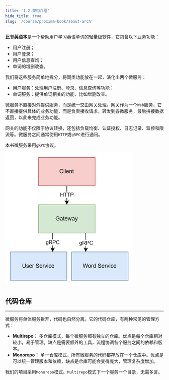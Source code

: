 ```yaml
---
title: '1.2.架构介绍'
hide_title: true
slug: '/course/proxima-book/about-arch'
---
```



**比邻英语本**是一个帮助用户学习英语单词的轻量级软件，它包含以下业务功能：
- 用户注册；
- 用户登录；
- 用户信息查询；
- 单词的增删改查。

我们将这些服务简单地拆分，将同类功能放在一起，演化出两个微服务：
- 用户服务：处理用户注册、登录、信息查询等功能；
- 单词服务：提供单词相关的功能，比如增删改查。

微服务不直接对外提供服务，而是统一交由网关处理。网关作为一个`Web`服务，它不直接提供具体的业务功能，而是负责接收请求，转发到各微服务，最后拼接数据返回，以此来完成业务功能。

网关的功能不仅限于协议转换，还包括负载均衡、认证授权、日志记录、监控和限流等。微服务之间通常使用`HTTP`或`gRPC`进行通讯。

本书微服务采用`gRPC`协议。

![](../assets/architecture.png)

## 代码仓库
---
微服务将单体服务拆开，代码也自然分离。它的代码仓库，有两种常见的管理方式：
- **Multirepo：** 多仓库模式，每个微服务都有独立的仓库。优点是每个仓库相对较小，易于管理。缺点是需要额外的工具，流程协调各个服务之间的依赖和版本。
- **Monorepo：** 单一仓库模式，所有微服务的代码都存放在一个仓库中。优点是可以统一管理版本和依赖，缺点是仓库可能会变得庞大，管理复杂度增加。

我们的项目采用`Monorepo`模式。`Multirepo`模式下一个服务一个目录，无需多言。
